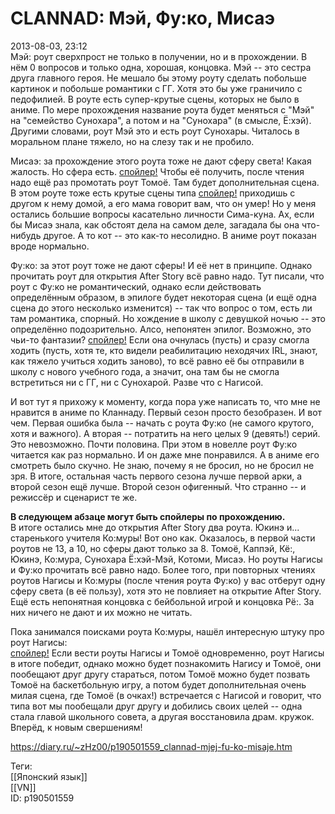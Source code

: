 CLANNAD: Мэй, Фу:ко, Мисаэ
===========================

   
 2013-08-03, 23:12   
  Мэй: роут сверхпрост не только в получении, но и в прохождении. В нём 0 вопросов и только одна, хорошая, концовка. Мэй -- это сестра друга главного героя. Не мешало бы этому роуту сделать побольше картинок и побольше романтики с ГГ. Хотя это бы уже граничило с педофилией. В роуте есть супер-крутые сцены, которых не было в аниме. По мере прохождения название роута будет меняться с "Мэй" на "семейство Сунохара", а потом и на "Сунохара" (в смысле, Ё:хэй). Другими словами, роут Мэй это и есть роут Сунохары. Читалось в моральном плане тяжело, но на слезу так и не пробило.   
   
 Мисаэ: за прохождение этого роута тоже не дают сферу света! Какая жалость. Но сфера есть.  [спойлер!](https://zHz00.diary.ru/p190501559.htm?index=1#linkmore190501559m1)    Чтобы её получить, после чтения надо ещё раз промотать роут Томоё. Там будет дополнительная сцена.   В этом роуте тоже есть крутые сцены типа  [спойлер!](https://zHz00.diary.ru/p190501559.htm?index=2#linkmore190501559m2)    приходишь с другом к нему домой, а его мама говорит вам, что он умер!   Но у меня остались большие вопросы касательно личности Сима-куна. Ах, если бы Мисаэ знала, как обстоят дела на самом деле, загадала бы она что-нибудь другое. А то кот -- это как-то несолидно. В аниме роут показан вроде нормально.   
   
 Фу:ко: за этот роут тоже не дают сферы! И её нет в принципе. Однако прочитать роут для открытия After Story всё равно надо. Тут писали, что роут с Фу:ко не романтический, однако если действовать определённым образом, в эпилоге будет некоторая сцена (и ещё одна сцена до этого несколько изменится) -- так что вопрос о том, есть ли там романтика, спорный. Но хождение в школу с девушкой ночью -- это определённо подозрительно. Алсо, непонятен эпилог. Возможно, это чьи-то фантазии?  [спойлер!](https://zHz00.diary.ru/p190501559.htm?index=3#linkmore190501559m3)    Если она очнулась (пусть) и сразу смогла ходить (пусть, хотя те, кто видели реабилитацию неходячих IRL, знают, как тяжело учиться ходить заново), то всё равно её бы отправили в школу с нового учебного года, а значит, она там бы не смогла встретиться ни с ГГ, ни с Сунохарой. Разве что с Нагисой.     
   
 И вот тут я прихожу к моменту, когда пора уже написать то, что мне не нравится в аниме по Кланнаду. Первый сезон просто безобразен. И вот чем. Первая ошибка была -- начать с роута Фу:ко (не самого крутого, хотя и важного). А вторая -- потратить на него целых 9 (девять!) серий. Это невозможно. Почти половина. При этом в новелле роут Фу:ко читается как раз нормально. И он даже мне понравился. А в аниме его смотреть было скучно. Не знаю, почему я не бросил, но не бросил не зря. В итоге, остальная часть первого сезона лучше первой арки, а второй сезон ещё лучше. Второй сезон офигенный. Что странно -- и режиссёр и сценарист те же.   
   
  **В следующем абзаце могут быть спойлеры по прохождению.**    
 В итоге остались мне до открытия After Story два роута. Юкинэ и... старенького учителя Ко:муры! Вот оно как. Оказалось, в первой части роутов не 13, а 10, но сферы дают только за 8. Томоё, Каппэй, Кё:, Юкинэ, Ко:мура, Сунохара Ё:хэй-Мэй, Котоми, Мисаэ. Но роуты Нагисы и Фу:ко прочитать всё равно надо. Более того, при повторных чтениях роутов Нагисы и Ко:муры (после чтения роута Фу:ко) у вас отберут одну сферу света (в её пользу), хотя это не повлияет на открытие After Story. Ещё есть непонятная концовка с бейбольной игрой и концовка Рё:. За них ничего не дают и их можно не читать.   
   
 Пока занимался поисками роута Ко:муры, нашёл интересную штуку про роут Нагисы:   
  [спойлер!](https://zHz00.diary.ru/p190501559.htm?index=4#linkmore190501559m4)    Если вести роуты Нагисы и Томоё одновременно, роут Нагисы в итоге победит, однако можно будет познакомить Нагису и Томоё, они пообещают друг другу стараться, потом Томоё можно будет позвать Томоё на баскетбольную игру, а потом будет дополнительная очень милая сцена, где Томоё (в очках!) встречается с Нагисой и говорит, что типа вот мы пообещали друг другу и добились своих целей -- одна стала главой школьного совета, а другая восстановила драм. кружок. Вперёд, к новым свершениям!     
    
 <https://diary.ru/~zHz00/p190501559_clannad-mjej-fu-ko-misaje.htm>   
   
 Теги:   
 [[Японский язык]]   
 [[VN]]   
 ID: p190501559